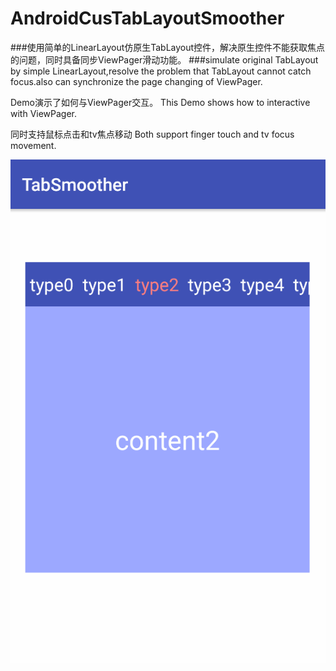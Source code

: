 # AndroidCusTabLayoutSmoother
###使用简单的LinearLayout仿原生TabLayout控件，解决原生控件不能获取焦点的问题，同时具备同步ViewPager滑动功能。
###simulate original TabLayout by simple LinearLayout,resolve the problem that TabLayout cannot catch focus.also can synchronize the page changing of ViewPager.


Demo演示了如何与ViewPager交互。
This Demo shows how to interactive with ViewPager.

同时支持鼠标点击和tv焦点移动
Both support finger touch and tv focus movement.

![image](https://github.com/rabbitinhere/AndroidCusTabLayoutSmoother/raw/master/preview_gif.gif)
